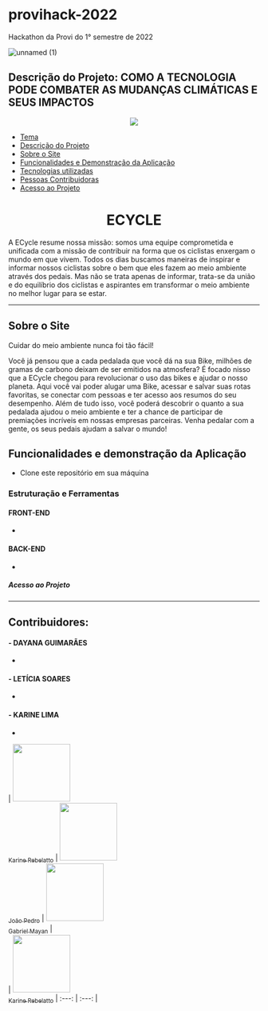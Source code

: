 # provihack-2022
Hackathon da Provi do 1° semestre de 2022

![unnamed (1)](https://user-images.githubusercontent.com/80927197/166059633-974ec4c6-e85c-4bb4-8dbe-1ce2bbc450c0.jpg)


## Descrição do Projeto: COMO A TECNOLOGIA PODE COMBATER AS MUDANÇAS CLIMÁTICAS E SEUS IMPACTOS

<p align="center">
<img src="http://img.shields.io/static/v1?label=STATUS&message=EM%20DESENVOLVIMENTO&color=GREEN&style=for-the-badge"/>
</p>


* [Tema](#Tema)
* [Descrição do Projeto](#Descrição-do-Projeto)
* [Sobre o Site](#Sobre-o-site)
* [Funcionalidades e Demonstração da Aplicação](#funcionalidades-e-demonstração-da-aplicação)
* [Tecnologias utilizadas](#Estruturação-e-Ferramentas)
* [Pessoas Contribuidoras](#Contribuidores)
* [Acesso ao Projeto](#acesso-ao-projeto)





<h1 align="center"> ECYCLE</h1>

A ECycle resume nossa missão: somos uma equipe comprometida e unificada com a missão de contribuir na forma que os ciclistas enxergam o mundo em que vivem. Todos os dias buscamos maneiras de inspirar e informar nossos ciclistas sobre o bem que eles fazem ao meio ambiente através dos pedais. Mas não se trata apenas de informar, trata-se da união e do equilíbrio dos ciclistas e aspirantes em transformar o meio ambiente no melhor lugar para se estar.




--------------------------------------------------------------------------------------------------------------------------------------------------------------

## Sobre o Site
 Cuidar do meio ambiente nunca foi tão fácil!

Você já pensou que a cada pedalada que você dá na sua Bike, milhões de gramas de carbono deixam de ser emitidos na atmosfera?
É focado nisso que a  ECycle chegou para revolucionar o uso das bikes e ajudar o nosso planeta. 
Aqui você vai poder alugar uma Bike, acessar e salvar suas rotas favoritas, se conectar com pessoas e ter acesso aos resumos do seu desempenho. Além de tudo isso, você poderá descobrir o quanto a sua pedalada ajudou o meio ambiente e ter a chance de participar de premiações incríveis em nossas empresas parceiras.
Venha pedalar com a gente, os seus pedais ajudam a salvar o mundo!


## Funcionalidades e demonstração da Aplicação

- Clone este repositório em sua máquina

<!-- $  -->

### Estruturação e Ferramentas

#### FRONT-END
-

#### BACK-END
-

##### Acesso ao Projeto
-----


## Contribuidores:

#### - DAYANA GUIMARÃES
-

#### - LETÍCIA SOARES
-

#### - KARINE LIMA
-


| [<img src="https://avatars.githubusercontent.com/u/80927197?s=400&u=f992e4cc01373b4153d3f17ad4de9c5f6cf62f1c&v=4" width=115><br><sub>Karine Rebelatto</sub>](https://github.com/karebelatto) |  [<img src="https://avatars.githubusercontent.com/u/46169735?v=4" width=115><br><sub>João Pedro</sub>](https://github.com/JoaoOliveira0117) |  [<img src="https://avatars.githubusercontent.com/u/80355504?v=4" width=115><br><sub>Gabriel Mayan</sub>](https://github.com/Gabriel-Mayan) |  
| [<img src="https://avatars.githubusercontent.com/u/80927197?s=400&u=f992e4cc01373b4153d3f17ad4de9c5f6cf62f1c&v=4" width=115><br><sub>Karine Rebelatto</sub>](https://github.com/karebelatto) | :---: | :---: |
